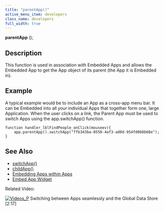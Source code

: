 ```yaml
---
title: "parentApp()"
active_menu_item: developers
class_name: developers
full_width: true
---
```



**parentApp** ();

## Description

This function is used in association with Embedded Apps and allows the Embedded App to get the App object of its parent (the App it is Embedded in).

## Example

A typical example would be to include an App as a cross-app menu bar. It can be Embedded into all your individual Apps that together form one, large Application. When the user clicks on a link, the Parent App must be used to switch Apps using the app.switchApp() function.

    function handler_lblFindPeople_onClick(mouseev){
        app.parentApp().switchApp("ffb343ba-0550-4af3-ad0d-954fd068b68e");    
    }  
   

## See Also

 - [switchApp()](/developers/user-guide/scripting-apis/client-api/app-functions/switchapp)
 - [childApp()](/developers/user-guide/scripting-apis/client-api/app-functions/childapp)
 - [Embedding Apps within Apps](/developers/user-guide/product-guide/advanced-features/embedding-apps-within-apps/)
 - [Embed App Widget](/developers/user-guide/product-guide/widget-properties-events/advanced/embed-app)

Related Video:

[![Videos\_P](/img/docs/videos_p.png)](http://www.youtube.com/v/pUY3PXct_wk?autoplay=1&hd=1&fs=1&showsearch=0&rel=0&) Switching between Apps seamlessly and the Global Data Store [2:17]
